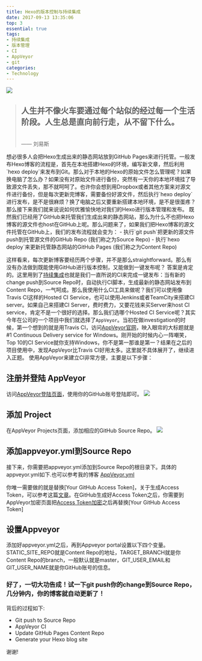 ```yaml
---
title: Hexo的版本控制与持续集成
date: 2017-09-13 13:35:06
top: 3
essential: true
tags:
- 持续集成
- 版本管理
- CI
- AppVeyor
- git
categories:
- Technology
---
```

<img src="https://timgsa.baidu.com/timg?image&quality=80&size=b9999_10000&sec=1505296567323&di=32e77172fa0656b500322d1f88a02925&imgtype=0&src=http%3A%2F%2Fimgsrc.baidu.com%2Fimage%2Fc0%253Dshijue1%252C0%252C0%252C294%252C40%2Fsign%3D4c3b2306ba51f819e5280b09b2dd2098%2F8718367adab44aed5b5a1bc9b91c8701a18bfb83.jpg"/>

<blockquote class="blockquote-center"><h2>人生并不像火车要通过每个站似的经过每一个生活阶段。人生总是直向前行走，从不留下什么。</h2></br>—— 刘易斯</blockquote>
<!--more-->
想必很多人会把Hexo生成出来的静态网站放到GitHub Pages来进行托管。一般发布Hexo博客的流程是，首先在本地搭建Hexo的环境，编写新文章，然后利用`hexo deploy`来发布到Git。那么对于本地的Hexo的原始文件怎么管理呢？如果换电脑了怎么办？如果没有对原始文件进行备份，突然有一天你的本地环境挂了导致源文件丢失，那不就呵呵了。也许你会想到用Dropbox或者其他方案来对源文件进行备份，但是每次更新完博客，需要备份好源文件，然后执行`hexo deploy`进行发布，是不是很麻烦？换了电脑之后又要重新搭建本地环境，是不是很蛋疼？
那么接下来我们就来说说如何优雅愉快地对我们的Hexo进行版本管理和发布。
既然我们已经用了GitHub来托管我们生成出来的静态网站，那么为什么不也把Hexo博客的源文件也host在GitHub上呢。那么问题来了，如果我们把Hexo博客的源文件托管在GitHub上，我们的发布流程就会变为：
- 执行`git push`把更新的源文件push到托管源文件的GitHub Repo (我们称之为Source Repo)
- 执行`hexo deploy`来更新托管静态网站的GitHub Pages (我们称之为Content Repo)

这样看来，每次更新博客要经历两个步骤，并不是那么straightforward。那么有没有办法做到既能使用GitHub进行版本控制，又能做到一键发布呢？
答案是肯定的。这里用到了<a href="https://en.wikipedia.org/wiki/Continuous_integration" >持续集成</a>也就是我们一直所说的CI来完成一键发布：当有新的change push到Source Repo时，自动执行CI脚本，生成最新的静态网站发布到Content Repo，一气呵成。那么我使用什么CI工具来做呢？我们可以使用像Travis CI这样的Hosted CI Service，也可以使用Jenkins或者TeamCity来搭建CI server。如果自己来搭建CI Server，费时费力，又要花钱来买Server来host CI service，肯定不是一个很好的选择。那么我们选哪个Hosted CI Service呢？其实今年在公司的一个项目中我们就选择了`AppVeyor`。当初在做investigation的时候，第一个想到的就是用Travis CI，访问<a href="https://www.appveyor.com/">AppVeyor官网</a>，映入眼帘的大标题就是#1 Continuous Delivery service for Windows。刚开始的时候内心一阵嘲笑，Top 10的CI Service就你支持Windows，你不是第一那谁是第一？结果在之后的项目使用中，发现AppVeyor比Travis CI好用太多。这里就不具体展开了，继续进入正题。
使用AppVeyor来建立CI非常方便，主要是以下步骤：

注册并登陆 AppVeyor
-----------
访问<a href="https://ci.appveyor.com/login" >AppVeyor登陆页面</a>，使用你的GitHub账号登陆即可。
<img src="http://obqo5zeui.bkt.clouddn.com/QQ20170913-152205@2x.png" />

添加 Project
----------
在AppVeyor Projects页面，添加相应的GitHub Source Repo。
<img src="http://obqo5zeui.bkt.clouddn.com/QQ20170913-152503@2x.png" />

添加appveyor.yml到Source Repo
----------
接下来，你需要把appveyor.yml添加到Source Repo的根目录下。具体的appveyor.yml如下.也可以参考我的博客
<a href = "https://github.com/lovexinforever/blog_src/blob/master/appveyor.yml">AppVeyor.yml</a>

你唯一需要做的就是替换[Your GitHub Access Token]，关于生成Access Token，可以参考这篇<a href="https://help.github.com/articles/creating-a-personal-access-token-for-the-command-line/">文章</a>。在GitHub生成好Access Token之后，你需要到AppVeyor加密页面把<a href="https://ci.appveyor.com/tools/encrypt">Access Token加密</a>之后再替换[Your GitHub Access Token]

设置Appveyor
----------
添加好appveyor.yml之后，再到Appveyor portal设置以下四个变量。STATIC_SITE_REPO就是Content Repo的地址，TARGET_BRANCH就是你Content Repo的branch，一般默认就是master，GIT_USER_EMAIL和GIT_USER_NAME就是你GitHub账号的信息。

### 好了，一切大功告成！试一下git push你的change到Source Repo，几分钟内，你的博客就自动更新了！
背后的过程如下:
- Git push to Source Repo
- AppVeyor CI
- Update GitHub Pages Content Repo
- Generate your Hexo blog site

谢谢!
